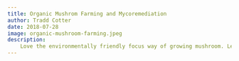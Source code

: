 ```yaml
---
title: Organic Mushrom Farming and Mycoremediation
author: Tradd Cotter
date: 2018-07-28
image: organic-mushroom-farming.jpeg
description:
    Love the environmentally friendly focus way of growing mushroom. Let you see a wide variety of ways of how to grow them and their use cases.
---
```

